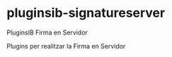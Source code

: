 # pluginsib-signatureserver
PluginsIB Firma en Servidor

Plugins per realitzar la Firma en Servidor
